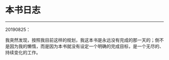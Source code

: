 # 本书日志

---

20190825：

我突然发现，按照我目前这样的规划，我这本书是永远没有完成的那一天的；倒不是因为我的懒惰，而是因为本书就没有设定一个明确的完成目标，是一个无尽的、持续变化的工作。



